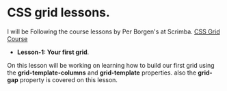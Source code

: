 # CSS grid lessons.

I will be Following the course lessons by Per Borgen's at Scrimba. [CSS Grid Course](https://scrimba.com/g/gR8PTE)

* **Lesson-1: Your first grid**.

On this lesson will be working on learning how to build our first grid using the **grid-template-columns** and **grid-template** properties.
also the **grid-gap** property is covered on this lesson.
